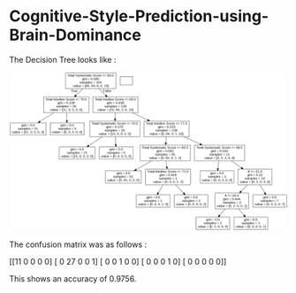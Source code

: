 # Cognitive-Style-Prediction-using-Brain-Dominance

The Decision Tree looks like : 

![Screenshot](https://github.com/DudeFr0mMars/Cognitive-Style-Prediction-using-Brain-Dominance/blob/Master/assets/mydecisiontree.png)

The confusion matrix was as follows :

[[11  0  0  0  0]
 [ 0 27  0  0  1]
 [ 0  0  1  0  0]
 [ 0  0  0  1  0]
 [ 0  0  0  0  0]]

 This shows an accuracy of 0.9756.
